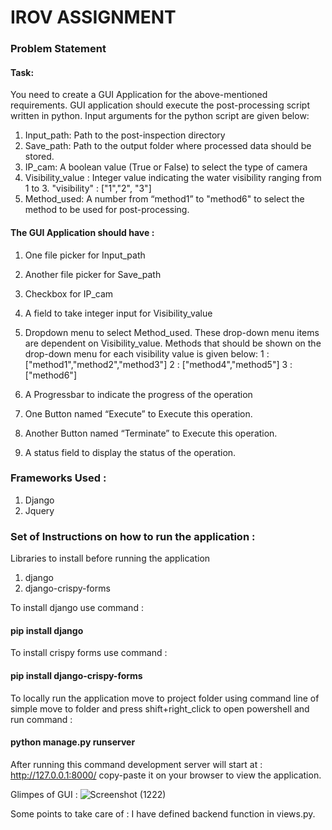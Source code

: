 # IROV ASSIGNMENT

### Problem Statement
#### Task:
You need to create a GUI Application for the above-mentioned requirements. GUI
application should execute the post-processing script written in python. Input arguments
for the python script are given below:
1. Input_path: Path to the post-inspection directory
2. Save_path: Path to the output folder where processed data should be stored.
3. IP_cam: A boolean value (True or False) to select the type of camera
4. Visibility_value : Integer value indicating the water visibility ranging from 1 to 3.
"visibility" : ["1","2", "3"]
5. Method_used: A number from “method1” to "method6" to select the method to
be used for post-processing.

#### The GUI Application should have :
1. One file picker for Input_path
2. Another file picker for Save_path
3. Checkbox for IP_cam
4. A field to take integer input for Visibility_value
5. Dropdown menu to select Method_used. These drop-down menu items are
dependent on Visibility_value. Methods that should be shown on the drop-down
menu for each visibility value is given below:
1 : ["method1","method2","method3"]
2 : ["method4","method5"]
3 : ["method6"]

6. A Progressbar to indicate the progress of the operation
7. One Button named “Execute” to Execute this operation.
8. Another Button named “Terminate” to Execute this operation.
9. A status field to display the status of the operation.

### Frameworks Used :
1) Django
2) Jquery

### Set of Instructions on how to run the application :
Libraries to install before running the application
1) django
2) django-crispy-forms

To install django use command :
#### pip install django

To install crispy forms use command :
#### pip install django-crispy-forms

To locally run the application move to project folder using command line of simple move to folder and press shift+right_click to open powershell and run command :
#### python manage.py runserver

After running this command development server will start at : http://127.0.0.1:8000/ 
copy-paste it on your browser to view the application.

Glimpes of GUI : 
![Screenshot (1222)](https://user-images.githubusercontent.com/42700950/85283041-52835480-b4aa-11ea-99d8-483da3d50180.png)

Some points to take care of :
I have defined backend function in views.py.
